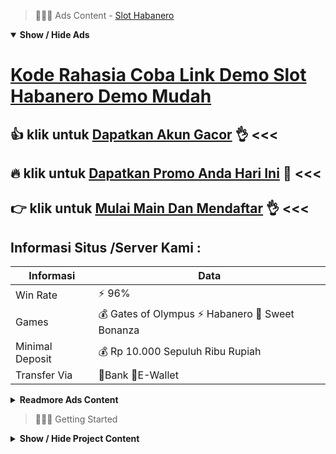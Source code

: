 > :red_circle::red_circle::red_circle: Ads Content - [Slot Habanero](https://atom.io/packages/slot-habanero)

<details open><summary><b>Show / Hide Ads</b></summary>

# [Kode Rahasia Coba Link Demo Slot Habanero Demo Mudah](https://atom.io/packages/slot-habanero)
## :thumbsup: klik untuk [Dapatkan Akun Gacor](https://golinkurl.github.io/register/) :ok_hand: <<< 
## :fire: klik untuk [Dapatkan Promo Anda Hari Ini](https://golinkurl.github.io/) :star2: <<< 
## :point_right: klik untuk [Mulai Main Dan Mendaftar](https://golinkurl.github.io/) :ok_hand: <<< 

## Informasi Situs /Server Kami : 

| Informasi  | Data |
| ------------- | ------------- |
| Win Rate  | ⚡ 96% |
| Games  | 💰 Gates of Olympus ⚡ Habanero 🔱 Sweet Bonanza |
| Minimal Deposit  | 💰 Rp 10.000 Sepuluh Ribu Rupiah |
| Transfer Via  | 🏅Bank 🏅E-Wallet |

<details><summary><b>Readmore Ads Content</b></summary>

## Table Of Content
- [Sharing Gacor Bonus New Member 100 Slot Game](#bonus-new-member-100-slot-game)
- [Bocoran Terbaru Game Slot Cq9](#game-slot-cq9)
- [Download Apk Bonus New Member 100 Slot Game](#bonus-new-member-100-slot-game)
- [Ini Dia Pola Situs Judi Slot Promo Terbaru](#situs-judi-slot-promo-terbaru)
- [Unduh Apk Slot Online Pragmatic](#slot-online-pragmatic)
- [Cara Download Permainan Slot Online](#permainan-slot-online)
- [Bocoran Terbaru Slot 4d](#slot-4d)
- [Kode Cheat Bonus New Member 100 Slot Game](#bonus-new-member-100-slot-game)
- [Info Banyak Bonus Slot Gacor](#slot-gacor)
- [Vip Slot Bocoran Slot Gacor Hari Ini](#bocoran-slot-gacor-hari-ini)

## Bonus New Member 100 Slot Game
Layanan Cepat, Ramah beserta Aman Online 24 Jam Segala ganjala beserta pertanyaan Saudara dilayani serta cergas sama customer service kita yang profesional, serta jawaban yang jelas selanjutnya ramah. Ini jadi wujud keseriusan kita waktu memberikan service unggul bagi member setia kami. agen toto play sedia 24 jam online waktu melayani member setia kami serta jasa yang tersembunyi terhadap info-info perseorangan Anda. Keamanan metode perundingan deposit/withdraw jadi keadaan terpenting yang mewujudkan kami selaku situs judi slot online terpercaya yang tidak sempat gagal tukar untuk pembicaraan withdraw berapapun jumlahnya.
## Game Slot Cq9
Memanajemenkan modal merupakan kunci sukses menjadi member situs judi slot online selain tepat di era mengambil keputusan. Hal yang wajar dekat tanam dalam pikiran kami didefinisikan sebagai permainan judi yakni aksi bersenang-senang untuk memenuhi kesempatan senggang. Sebaiknya dari awal kalian memutuskan limit kalah bermain maupun berhasil pada suatu hari. Sehingga apabila telah menerima titik limit tersebut kalian mesti berhenti maka melanjutkan aktivitas lagi.
## Bonus New Member 100 Slot Game
Biar kamu mampu beruntung sama mudah peluang permainan pertunjukan slot online ini, pastinya saudara sangatlah diminta agar ketahui dan menyadari teknik apa yang butuh dijalankan bagi menaikkan jalan kemenangan yang dapat dicapai pada pertunjukan itu. Dimana ini amatlah penting bagi anda kenali sebelum anda hendak memutuskan untuk sejak bermain. Maka kemungkinan beroleh semakin kian besar slot online.    

## Situs Judi Slot Promo Terbaru
Pastikan situs judi online sarung saudara bermain dekat situs judi slot online terpercaya 2022 Sekarang tidak kecil member situs judi slot online yang dicurangi, menciptakan kamu tidak sudah menang. Bahkan tidak membayarkan keunggulan jackpot dari bermain judi slot online yang kamu mainkan. Oleh oleh itu sangatlah harus untuk kalian untuk menguatkan zona kalian main judi slot online adalah dalam situs judi slot terpercaya.Di Demen303 saja menjadi situs judi slot terpercaya dapat meyakinkan penggajian sekujur total dana hadiah jackpot dari game slot online berlisensi sah serta cuma berprofesi sepadan pakai provider slot online yang sudah terbukti mantap lagi terpercaya pakai RTP Tinggi.
## Slot Online Pragmatic
Tidak terbawa nafsu pada bermain game slot formal Kita akui bahwa mainan game slot formal terpercaya indonesia sangatlah menggairahkan, tetapi kami sepanjang masa pantas menjaga lalu mengontrol setiap emosi saat permainan. Kami selaku situs agen slot online terpercaya agen toto play amat merekomendasikan anda agar sanggup melakukan manajemen masaa yang patut saat mengambil setiap keputusan berbuat spin game slot. Keputusan yang terbawa nafsu mampu  mengapalkan saudara ke saat jurang kekalahan, pasti kondisi itu bukan yang anda inginkan bukan. Memiliki menemui pas sangat disarankan agar mampu beroleh game judi slot online.
## Permainan Slot Online
Apa Alasan Permainan Slot Online berlipat-lipat Peminatnya ? Sangat sederhana, mengenai ini dikarenakan Slot online punya keringanan waktu trik memainkannya. Selain dari itu, kemenangannya telah disokong atas nilai Jackpot yang besar. Karena itulah selaku member sangat mengincar pertunjukan tunggal ini.
## Slot 4d
Fokus lalu Konsisten Sikap pokok lagi konsentrasi sensi didefinisikan sebagai salah suatu kunci keunggulan lain yang kudu dipelajari. Maka dari itu disini Saudara mesti mampu pelajari dengan pun geledah ingat macam mana caranya agar Kamu mampu bertambah inti lagi bertambah bijak saat melaksanakan permainan.


## Bonus New Member 100 Slot Game
Pilih Mesin Slot Online Yang Tepat Setelah mematok agen agar bermain judi slot pragmatic, bahwa berikut yang layak saudara lakukan yaitu menyortir mesin serta atas berbagai ragam model yang kamu inginkan.
## Slot Gacor
Pastikan Anda Dalam Kondisi Fokus Dan Tenang, Nah ini saja ga kalah penting, ketenangan itu sangat penting untuk saudara detik permainan judi slot online ini sebab memakai ketenangan senantiasa saudara bisa mendapatkan pokok sebab game ini memiliki simulasi yang cekatan maka puteran simbol yang pantas jadi amat penting untuk anda agar sama nyaman selanjutnya pusat untuk permainan game judi slot online ini.
## Bocoran Slot Gacor Hari Ini
Paham Dengan Rules Dalam Permainan Judi Berikutnya yakni kalian perlu benar-benar kompeten lebih-lebih di depan pakai pertunjukan yang hendak kalian mainkan nanti. Hal yang salah apabila kalian hanya bermain tanpa membaca rules/aturan waktu game. Karena setiap game mempunyai tatanan berparak lalu ini salah tunggal mengenai yang penting untuk meningkatkan kemenangan. Kalian dapat mengamati dulu video demo yang disediakan untuk game itu alias Kalian bisa menguji bermain slot demo yang biasanya tersedia di beberapa agen slot.

</details>

</details>

> :red_circle::red_circle::red_circle: Getting Started

<details><summary><b>Show / Hide Project Content</b></summary>

#  Project Name / Title : 
ATPEngine Project #28
##  Getting Started : 
These instructions will get you a copy of the project up and running on your local machine for development and testing purposes. See deployment for notes on how to deploy the project on a live system.

##  Installation for ATPEngine Project #28 : 
A step by step guide that will tell you how to get the development environment up and running.
<ul><li>How to install #1</li><li>How to install #2</li><li>How to install #3</li><li>How to install #4</li><li>How to install #5</li><li>How to install #6</li></ul>

##  Usage : 
A few examples of useful commands and/or tasks.
<ul><li>Usage #1</li><li>Usage  #2</li><li>Usage  #3</li><li>Usage #4</li><li>Usage  #5</li><li>Usage  #6</li></ul>

##  Ads Links : 
Get To Know about our other ads.


[Pg Slot 88 Penghasil Uang Asli](https://atom.io/packages/pg-slot-88)

[Slot 4d Terbaru Tanpa Potongan](https://atom.io/packages/slot-4d-terbaru)

[Aplikasi Slot Gratis Dapat Uang](https://atom.io/packages/aplikasi-slot)

[Slot Baru Hadiah Pulsa](https://atom.io/packages/slot-baru)

[Game Online Slot Dapat Uang](https://atom.io/packages/game-online-slot)

[Demo Slot Gratis Lagi Gacor](https://atom.io/packages/demo-slot-gratis)

[Demo Slot Mahjong Gampang Jackpot](https://atom.io/packages/demo-slot-mahjong)

[Togel Slot 4d Lagi Gacor](https://atom.io/packages/togel-slot-4d)

[Pola Slot Gacor Yang Bisa Kirim Chip Ke Higgs Domino](https://atom.io/packages/pola-slot-gacor)

[Cek Rtp Slot Gampang Win](https://atom.io/packages/cek-rtp-slot)

[Slot Aztec Gacor Hari Ini](https://atom.io/packages/slot-aztec)

[Pragmatic Demo Slot Uang Beneran](https://atom.io/packages/pragmatic-demo-slot)

[Judi Onlen Slot Bonus New Member](https://atom.io/packages/judi-onlen-slot)

[Slot Apk Banyak Bonus](https://atom.io/packages/slot-apk)

[Online Slot Via Pulsa Indosat](https://atom.io/packages/online-slot)

##  Additional Project That Can Be Usefull : 
Get To Know about our other projects.


[ATPEngine Project #15](https://atom.io/packages/atpengine-project-15)

[ATPEngine Project #95](https://atom.io/packages/atpengine-project-95)

[ATPEngine Project #23](https://atom.io/packages/atpengine-project-23)

[ATPEngine Project #29](https://atom.io/packages/atpengine-project-29)

[ATPEngine Project #46](https://atom.io/packages/atpengine-project-46)

[ATPEngine Project #26](https://atom.io/packages/atpengine-project-26)

[ATPEngine Project #38](https://atom.io/packages/atpengine-project-38)

[ATPEngine Project #84](https://atom.io/packages/atpengine-project-84)

##  Master Project : 
Incase you want to know more about our master project, please visit [ATPEngine Home Project](https://atom.io/packages/atpengine-home-project)

</details>
